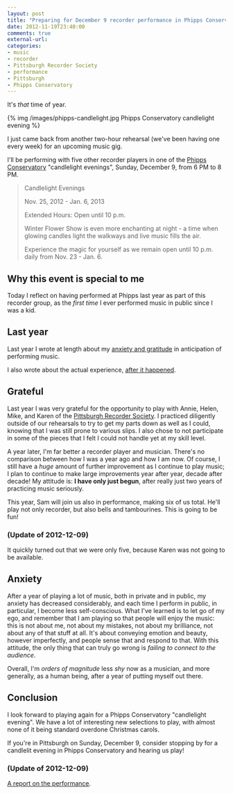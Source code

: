```yaml
---
layout: post
title: "Preparing for December 9 recorder performance in Phipps Conservatory"
date: 2012-11-19T23:40:00
comments: true
external-url:
categories:
- music
- recorder
- Pittsburgh Recorder Society
- performance
- Pittsburgh
- Phipps Conservatory
---
```

It's *that* time of year.

{% img /images/phipps-candlelight.jpg Phipps Conservatory candlelight evening %}

I just came back from another two-hour rehearsal (we've been having one every week) for an upcoming music gig.

I'll be performing with five other recorder players in one of the [Phipps Conservatory](http://phipps.conservatory.org/) "candlelight evenings", Sunday, December 9, from 6 PM to 8 PM.

<blockquote>
Candlelight Evenings

Nov. 25, 2012 - Jan. 6, 2013

Extended Hours: Open until 10 p.m.

Winter Flower Show is even more enchanting at night - a time when glowing candles light the walkways and live music fills the air.

Experience the magic for yourself as we remain open until 10 p.m. daily from Nov. 23 - Jan. 6.
</blockquote>

## Why this event is special to me

Today I reflect on having performed at Phipps last year as part of this recorder group, as the *first time* I ever performed music in public since I was a kid.

<!--more-->

## Last year

Last year I wrote at length about my [anxiety and gratitude](/blog/2011/12/01/im-going-to-perform-music-much-sooner-than-i-expected-monday/) in anticipation of performing music.

I also wrote about the actual experience, [after it happened](/blog/2011/12/05/busy-evening-performing-at-phipps-followed-by-rehearsal-for-another-gig/).

## Grateful

Last year I was very grateful for the opportunity to play with Annie, Helen, Mike, and Karen of the [Pittsburgh Recorder Society](http://www.facebook.com/PittsburghRecorderSociety). I practiced diligently outside of our rehearsals to try to get my parts down as well as I could, knowing that I was still prone to various slips. I also chose to not participate in some of the pieces that I felt I could not handle yet at my skill level.

A year later, I'm far better a recorder player and musician. There's no comparison between how I was a year ago and how I am now. Of course, I still have a *huge* amount of further improvement as I continue to play music; I plan to continue to make large improvements year after year, decade after decade! My attitude is: **I have only just begun**, after really just two years of practicing music seriously.

This year, Sam will join us also in performance, making six of us total. He'll play not only recorder, but also bells and tambourines. This is going to be fun!

### (Update of 2012-12-09)

It quickly turned out that we were only five, because Karen was not going to be available.

## Anxiety

After a year of playing a lot of music, both in private and in public, my anxiety has decreased considerably, and each time I perform in public, in particular, I become less self-conscious. What I've learned is to let go of my ego, and remember that I am playing so that people will enjoy the music: this is not about me, not about my mistakes, not about my brilliance, not about any of that stuff at all. It's about conveying emotion and beauty, however imperfectly, and people sense that and respond to that. With this attitude, the only thing that can truly go wrong is *failing to connect to the audience*.

Overall, I'm *orders of magnitude* less *shy* now as a musician, and more generally, as a human being, after a year of putting myself out there.

## Conclusion

I look forward to playing again for a Phipps Conservatory "candlelight evening". We have a lot of interesting new selections to play, with almost none of it being standard overdone Christmas carols.

If you're in Pittsburgh on Sunday, December 9, consider stopping by for a candlelit evening in Phipps Conservatory and hearing us play!

### (Update of 2012-12-09)

[A report on the performance](/blog/2012/12/09/playing-music-on-recorders-at-a-phipps-conservatory-candlelight-evening/).
